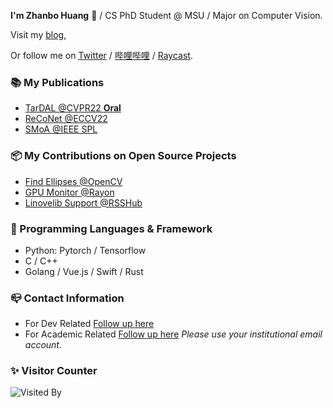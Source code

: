 **I'm Zhanbo Huang** 👋 / CS PhD Student @ MSU / Major on Computer Vision.

Visit my [blog](https://zbhuang.com),

Or follow me on [Twitter](https://twitter.com/misakicoca) / [哔哩哔哩](https://space.bilibili.com/10700100) / [Raycast](https://www.raycast.com/misakicoca).

### 📚  My Publications

- [TarDAL @CVPR22 **Oral**](https://github.com/JinyuanLiu-CV/TarDAL)
- [ReCoNet @ECCV22](https://github.com/misakicoca/ReCoNet)
- [SMoA @IEEE SPL](https://github.com/JinyuanLiu-CV/SMoA)

### 📦  My Contributions on Open Source Projects

- [Find Ellipses @OpenCV](https://docs.opencv.org/4.7.0/df/d2d/group__ximgproc.html#ga45405d89eeaa32d00e5a3d1ecc3090c2)
- [GPU Monitor @Rayon](https://github.com/Lakr233/Rayon)
- [Linovelib Support @RSSHub](https://docs.rsshub.app/reading.html#li-bi-qing-xiao-shuo)

### 💬  Programming Languages & Framework

- Python: Pytorch / Tensorflow
- C / C++
- Golang / Vue.js / Swift / Rust

### 📪  Contact Information

- For Dev Related [Follow up here](mailto:dev@zbhuang.com)
- For Academic Related [Follow up here](mailto:huang247@msu.edu) *Please use your institutional email account.*

### ✨  Visitor Counter

![Visited By](https://count.getloli.com/get/@MisakiCoca?theme=gelbooru)
